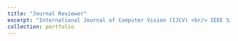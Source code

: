 ```yaml
---
title: "Journal Reviewer"
excerpt: "International Journal of Computer Vision (IJCV) <br/> IEEE Signal Processing Letters (SPL) <br/> IET Computer Vision"
collection: portfolio
---
```

